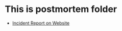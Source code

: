 # This is postmortem folder
- [Incident Report on Website](https://docs.google.com/document/d/1PVnYfvtTMX102iI__H8BPqScEbeeTIkYv_En4cXkhh0/edit)
